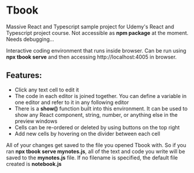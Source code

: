 # Tbook
Massive React and Typescript sample project for Udemy's React and Typescript project course. Not accessible as **npm package** at the moment. Needs debugging...

Interactive coding environment that runs inside browser. Can be run using **npx tbook serve** and then accessing http://localhost:4005 in browser.

## Features:
- Click any text cell to edit it
- The code in each editor is joined together. You can define a variable in one editor and refer to it in any following editor
- There is a **show()** function built into this environment. It can be used to show any React component, string, number, or anything else in the preview windows
- Cells can be re-ordered or deleted by using buttons on the top right
- Add new cells by hovering on the divider between each cell


All of your changes get saved to the file you opened Tbook with. So if you ran **npx tbook serve mynotes.js**, all of the text and code you write 
will be saved to the **mynotes.js** file. If no filename is specified, the default file created is **notebook.js**
